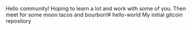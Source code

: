 Hello community!  Hoping to learn a lot and work with some of you. Then meet for some moon tacos and bourbon!# hello-world
My initial gitcoin repository
